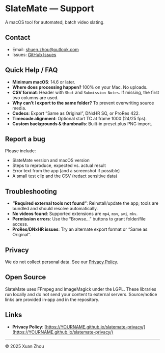 # SlateMate — Support

A macOS tool for automated, batch video slating.

## Contact
- Email: [shuen.zhou@outlook.com](mailto:shuen.zhou@outlook.com)
- Issues: [GitHub Issues](https://github.com/YOUR_GH_USERNAME/SlateMate/issues)

## Quick Help / FAQ
- **Minimum macOS**: 14.6 or later.
- **Where does processing happen?** 100% on your Mac. No uploads.
- **CSV format**: Header with `Shot` and `Submission Notes`. If missing, the first two columns are used.
- **Why can’t I export to the same folder?** To prevent overwriting source media.
- **Codecs**: Export “Same as Original”, DNxHR SQ, or ProRes 422.
- **Timecode alignment**: Optional start TC at frame 1000 (24/25 fps).
- **Custom backgrounds & thumbnails**: Built‑in preset plus PNG import.

## Report a bug
Please include:
- SlateMate version and macOS version
- Steps to reproduce, expected vs. actual result
- Error text from the app (and a screenshot if possible)
- A small test clip and the CSV (redact sensitive data)

## Troubleshooting
- **“Required external tools not found”**: Reinstall/update the app; tools are bundled and should resolve automatically.
- **No videos found**: Supported extensions are `mp4`, `mov`, `avi`, `mkv`.
- **Permission errors**: Use the “Browse…” buttons to grant folder/file access.
- **ProRes/DNxHR issues**: Try an alternate export format or “Same as Original”.

## Privacy
We do not collect personal data. See our [Privacy Policy](https://shuenzhou.github.io/SlateMate-privacy/).

## Open Source
SlateMate uses FFmpeg and ImageMagick under the LGPL. These libraries run locally and do not send your content to external servers. Source/notice links are provided in‑app and in the repository.

## Links
- **Privacy Policy**: [https://YOURNAME.github.io/slatemate-privacy/](https://YOURNAME.github.io/slatemate-privacy/)

---

© 2025 Xuan Zhou
